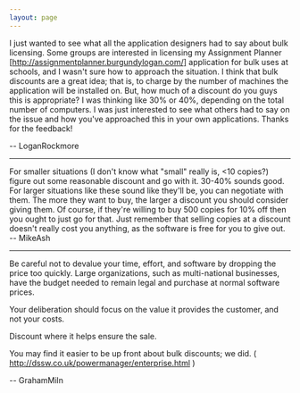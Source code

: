 ```yaml
---
layout: page
---
```





I just wanted to see what all the application designers had to say about bulk licensing.  Some groups are interested in licensing my Assignment Planner [http://assignmentplanner.burgundylogan.com/] application for bulk uses at schools, and I wasn't sure how to approach the situation.  I think that bulk discounts are a great idea;  that is, to charge by the number of machines the application will be installed on.  But, how much of a discount do you guys this is appropriate?  I was thinking like 30% or 40%, depending on the total number of computers.  I was just interested to see what others had to say on the issue and how you've approached this in your own applications.  Thanks for the feedback!

-- LoganRockmore

----
For smaller situations (I don't know what "small" really is, <10 copies?) figure out some reasonable discount and go with it. 30-40% sounds good. For larger situations like these sound like they'll be, you can negotiate with them. The more they want to buy, the larger a discount you should consider giving them. Of course, if they're willing to buy 500 copies for 10% off then you ought to just go for that. Just remember that selling copies at a discount doesn't really cost you anything, as the software is free for you to give out. -- MikeAsh

----
Be careful not to devalue your time, effort, and software by dropping the price too quickly. Large organizations, such as multi-national businesses, have the budget needed to remain legal and purchase at normal software prices.

Your deliberation should focus on the value it provides the customer, and not your costs.

Discount where it helps ensure the sale.

You may find it easier to be up front about bulk discounts; we did. ( http://dssw.co.uk/powermanager/enterprise.html )

-- GrahamMiln
